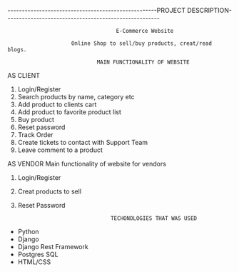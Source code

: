 ----------------------------------------------------PROJECT DESCRIPTION------------------------------------------------------

                                      E-Commerce Website
                                                 
                        Online Shop to sell/buy products, creat/read blogs.

                                MAIN FUNCTIONALITY OF WEBSITE
                                                
AS CLIENT
1) Login/Register
2) Search products by name, category etc
3) Add product to clients cart
4) Add product to favorite product list
5) Buy product
6) Reset password
7) Track Order
8) Create tickets to contact with Support Team
9) Leave comment to a product

AS VENDOR
Main functionality of website for vendors
1) Login/Register
2) Creat products to sell
3) Reset Password


                                    TECHONOLOGIES THAT WAS USED
* Python
* Django
* Django Rest Framework
* Postgres SQL
* HTML/CSS
